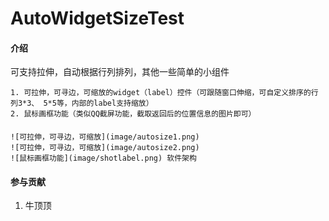 # AutoWidgetSizeTest

#### 介绍
可支持拉伸，自动根据行列排列，其他一些简单的小组件


    1. 可拉伸，可寻边，可缩放的widget（label）控件（可跟随窗口伸缩，可自定义排序的行列3*3、 5*5等，内部的label支持缩放）
    2. 鼠标画框功能（类似QQ截屏功能，截取返回后的位置信息的图片即可）
####
    ![可拉伸，可寻边，可缩放](image/autosize1.png)
    ![可拉伸，可寻边，可缩放](image/autosize2.png)
    ![鼠标画框功能](image/shotlabel.png) 软件架构

#### 参与贡献

1.  牛顶顶


